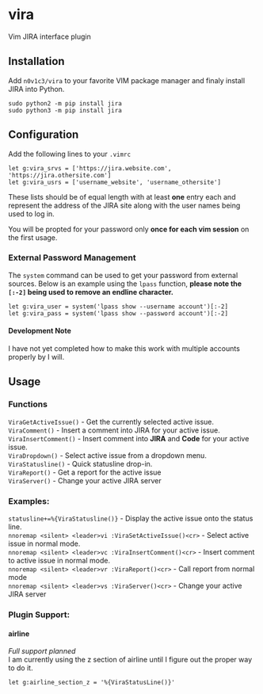# vira
Vim JIRA interface plugin

## Installation
Add `n0v1c3/vira` to your favorite VIM package manager and finaly
install JIRA into Python.  
```
sudo python2 -m pip install jira
sudo python3 -m pip install jira
```  

## Configuration
Add the following lines to your `.vimrc`  
```
let g:vira_srvs = ['https://jira.website.com', 'https://jira.othersite.com']
let g:vira_usrs = ['username_website', 'username_othersite']
```  
These lists should be of equal length with at least **one** entry each
and represent the address of the JIRA site along with the user
names being used to log in.  

You will be propted for your password only **once for each vim session**
on the first usage.  

### External Password Management
The `system` command can be used to get your password from external
sources. Below is an example using the `lpass` function, **please
note the `[:-2]` being used to remove an endline character.**  
```
let g:vira_user = system('lpass show --username account')[:-2]
let g:vira_pass = system('lpass show --password account')[:-2]
```  
#### Development Note
I have not yet completed how to make this work with multiple accounts
properly by I will.  

## Usage
### Functions
`ViraGetActiveIssue()` - Get the currently selected active issue.  
`ViraComment()` - Insert a comment into JIRA for your active
issue.  
`ViraInsertComment()` - Insert comment into **JIRA** and **Code**
for your active issue.  
`ViraDropdown()` - Select active issue from a dropdown
menu.  
`ViraStatusline()` - Quick statusline drop-in.  
`ViraReport()` - Get a report for the active issue  
`ViraServer()` - Change your active JIRA server

### Examples:
`statusline+=%{ViraStatusline()}` - Display the active issue
onto the status line.  
`nnoremap <silent> <leader>vi :ViraSetActiveIssue()<cr>` -
Select active issue in normal mode.  
`nnoremap <silent> <leader>vc :ViraInsertComment()<cr>` -
Insert comment to active issue in normal mode.  
`nnoremap <silent> <leader>vr :ViraReport()<cr>` -
Call report from normal mode  
`nnoremap <silent> <leader>vs :ViraServer()<cr>` -
Change your active JIRA server  

### Plugin Support:
#### airline
*Full support planned*  
I am currently using the z section of airline until I figure
out the proper way to do it.  
```
let g:airline_section_z = '%{ViraStatusLine()}'
```
